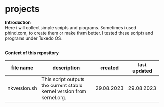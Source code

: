 # projects

<b>Introduction</b><br>
Here i will collect simple scripts and programs. Sometimes i used phind.com, to create them or make them better. I tested these scripts and programs under Tuxedo OS.<br><br>

<b>Content of this repository</b><br>
<table>
<thead>
  <tr>
    <th>file name</th>
    <th>description</th>
    <th>created</th>
    <th>last updated</th>
  </tr>
</thead>
<tbody>
  <tr>
    <td>nkversion.sh</td>
    <td>This script outputs the current stable kernel version from kernel.org.<br></td>
    <td>29.08.2023</td>
    <td>29.08.2023</td>
  </tr>
</tbody>
</table>
